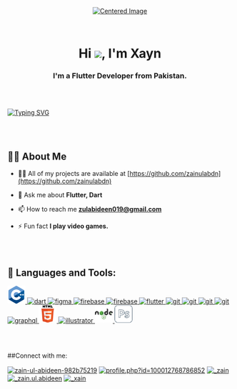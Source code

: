 <p align="center">
        <a href="#">
            <img src="https://media0.giphy.com/media/qgQUggAC3Pfv687qPC/giphy.gif?cid=ecf05e4745d4iblzyq34tr11feole1x06vne459mbvmlut5c&rid=giphy.gif&ct=g" alt="Centered Image" width="30%" height="35%">
        </a>
    </p>

<br>

<h1 align="center">Hi <img src="https://raw.githubusercontent.com/MartinHeinz/MartinHeinz/master/wave.gif" width="30px">, I'm Xayn</h1>

<h3 align="center">I'm a Flutter Developer from Pakistan.</h3>
<br>
<br>

[![Typing SVG](https://readme-typing-svg.herokuapp.com?vCenter=true&width=500&lines=Flutter+Developer+with+2%2B+Years+Experience;Passionate+about+Making+Mobile+Applications;Freelancer;Open+source+contributor)](https://git.io/typing-svg)

<br>
<br>

## 🙋‍♂️ About Me



- 👨‍💻 All of my projects are available at [https://github.com/zainulabdn](https://github.com/zainulabdn)

- 💬 Ask me about **Flutter, Dart**

- 📫 How to reach me **zulabideen019@gmail.com**

- ⚡ Fun fact **I play video games.**

<br>
<br>

## 🚀 Languages and Tools:

<p align="left">  </a> <a href="https://www.w3schools.com/cpp/" target="_blank" rel="noreferrer"> <img src="https://raw.githubusercontent.com/devicons/devicon/master/icons/cplusplus/cplusplus-original.svg" alt="cplusplus" width="40" height="40"/> </a> </a> <a href="https://dart.dev" target="_blank" rel="noreferrer"> <img src="https://www.vectorlogo.zone/logos/dartlang/dartlang-icon.svg" alt="dart" width="40" height="40"/> </a> <a href="https://www.figma.com/" target="_blank" rel="noreferrer"> <img src="https://www.vectorlogo.zone/logos/figma/figma-icon.svg" alt="figma" width="40" height="40"/> </a> <a href="https://firebase.google.com/" target="_blank" rel="noreferrer"> <img src="https://www.vectorlogo.zone/logos/firebase/firebase-icon.svg" alt="firebase" width="40" height="40"/> </a> <a href="https://gitlab.com/" target="_blank" rel="noreferrer"> <img src="https://www.vectorlogo.zone/logos/gitlab/gitlab-icon.svg" alt="firebase" width="40" height="40"/> </a><a href="https://flutter.dev" target="_blank" rel="noreferrer"> <img src="https://www.vectorlogo.zone/logos/flutterio/flutterio-icon.svg" alt="flutter" width="40" height="40"/> 
<a href="https://www.android.com/" target="_blank" rel="noreferrer"> <img src="https://www.vectorlogo.zone/logos/android/android-official.svg" alt="git" width="40" height="40"/> </a>
</a> <a href="https://git-scm.com/" target="_blank" rel="noreferrer"> <img src="https://www.vectorlogo.zone/logos/git-scm/git-scm-icon.svg" alt="git" width="40" height="40"/> </a>
<a href="https://googlemaps.com/" target="_blank" rel="noreferrer"> <img src="https://www.vectorlogo.zone/logos/google_maps/google_maps-icon.svg" alt="git" width="40" height="40"/> </a>
<a href="https://googleads.com/" target="_blank" rel="noreferrer"> <img src="https://www.vectorlogo.zone/logos/google_ads/google_ads-icon.svg" alt="git" width="40" height="40"/> </a>
<a href="https://graphql.org" target="_blank" rel="noreferrer"> <img src="https://www.vectorlogo.zone/logos/graphql/graphql-icon.svg" alt="graphql" width="40" height="40"/> </a> <a href="https://www.w3.org/html/" target="_blank" rel="noreferrer"> <img src="https://raw.githubusercontent.com/devicons/devicon/master/icons/html5/html5-original-wordmark.svg" alt="html5" width="40" height="40"/> </a> <a href="https://www.adobe.com/in/products/illustrator.html" target="_blank" rel="noreferrer"> <img src="https://www.vectorlogo.zone/logos/adobe_illustrator/adobe_illustrator-icon.svg" alt="illustrator" width="40" height="40"/> </a></a> <a href="https://nodejs.org" target="_blank" rel="noreferrer"> <img src="https://raw.githubusercontent.com/devicons/devicon/master/icons/nodejs/nodejs-original-wordmark.svg" alt="nodejs" width="40" height="40"/> </a> <a href="https://www.photoshop.com/en" target="_blank" rel="noreferrer"> <img src="https://raw.githubusercontent.com/devicons/devicon/master/icons/photoshop/photoshop-line.svg" alt="photoshop" width="40" height="40"/> </a> <a href="https://www.adobe.com/products/xd.html" target="_blank" rel="noreferrer"> </a> </p>
<br><br>

##Connect with me:

<p align="left">
<a href="https://linkedin.com/in/zain-ul-abideen-982b75219" target="blank"><img align="center" src="https://raw.githubusercontent.com/rahuldkjain/github-profile-readme-generator/master/src/images/icons/Social/linked-in-alt.svg" alt="zain-ul-abideen-982b75219" height="30" width="40" /></a>
<a href="https://fb.com/profile.php?id=100012768786852" target="blank"><img align="center" src="https://raw.githubusercontent.com/rahuldkjain/github-profile-readme-generator/master/src/images/icons/Social/facebook.svg" alt="profile.php?id=100012768786852" height="30" width="40" /></a>
<a href="https://twitter.com/_zain_ul_ab" target="blank"><img align="center" src="https://raw.githubusercontent.com/rahuldkjain/github-profile-readme-generator/master/src/images/icons/Social/twitter.svg" alt="_zain" height="30" width="40" /></a>
<a href="https://instagram.com/_zain.ul.abideen" target="blank"><img align="center" src="https://raw.githubusercontent.com/rahuldkjain/github-profile-readme-generator/master/src/images/icons/Social/instagram.svg" alt="_zain.ul.abideen" height="30" width="40" /></a>
<a href="https://dribbble.com/_xain" target="blank"><img align="center" src="https://raw.githubusercontent.com/rahuldkjain/github-profile-readme-generator/master/src/images/icons/Social/dribbble.svg" alt="_xain" height="30" width="40" /></a>
</p>
